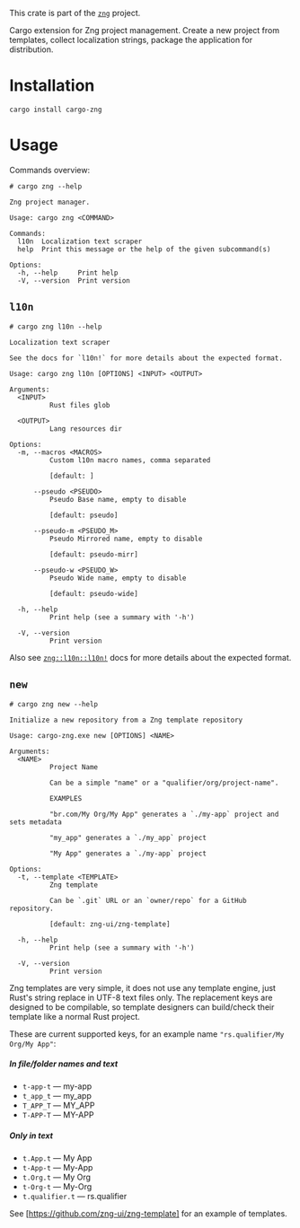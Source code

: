 <!--do doc --readme header-->
This crate is part of the [`zng`](https://github.com/zng-ui/zng?tab=readme-ov-file#crates) project.

Cargo extension for Zng project management. Create a new project from templates, collect localization strings, package
the application for distribution.

# Installation

```console
cargo install cargo-zng
```

# Usage

Commands overview:

```console
# cargo zng --help

Zng project manager.

Usage: cargo zng <COMMAND>

Commands:
  l10n  Localization text scraper
  help  Print this message or the help of the given subcommand(s)

Options:
  -h, --help     Print help
  -V, --version  Print version

```

## `l10n`

```console
# cargo zng l10n --help

Localization text scraper

See the docs for `l10n!` for more details about the expected format.

Usage: cargo zng l10n [OPTIONS] <INPUT> <OUTPUT>

Arguments:
  <INPUT>
          Rust files glob

  <OUTPUT>
          Lang resources dir

Options:
  -m, --macros <MACROS>
          Custom l10n macro names, comma separated

          [default: ]

      --pseudo <PSEUDO>
          Pseudo Base name, empty to disable

          [default: pseudo]

      --pseudo-m <PSEUDO_M>
          Pseudo Mirrored name, empty to disable

          [default: pseudo-mirr]

      --pseudo-w <PSEUDO_W>
          Pseudo Wide name, empty to disable

          [default: pseudo-wide]

  -h, --help
          Print help (see a summary with '-h')

  -V, --version
          Print version
```

Also see [`zng::l10n::l10n!`] docs for more details about the expected format.

[`zng::l10n::l10n!`]: https://zng-ui.github.io/doc/zng/l10n/macro.l10n.html#scrap-template

## `new`

```console
# cargo zng new --help

Initialize a new repository from a Zng template repository

Usage: cargo-zng.exe new [OPTIONS] <NAME>

Arguments:
  <NAME>
          Project Name

          Can be a simple "name" or a "qualifier/org/project-name".

          EXAMPLES

          "br.com/My Org/My App" generates a `./my-app` project and sets metadata

          "my_app" generates a `./my_app` project

          "My App" generates a `./my-app` project

Options:
  -t, --template <TEMPLATE>
          Zng template

          Can be `.git` URL or an `owner/repo` for a GitHub repository.

          [default: zng-ui/zng-template]

  -h, --help
          Print help (see a summary with '-h')

  -V, --version
          Print version
```

Zng templates are very simple, it does not use any template engine, just Rust's string replace in UTF-8 text files only.
The replacement keys are designed to be compilable, so template designers can build/check their template like a normal Rust project.

These are current supported keys, for an example name `"rs.qualifier/My Org/My App"`:

##### In file/folder names and text

* `t-app-t` — my-app
* `t_app_t` — my_app
* `T_APP_T` — MY_APP
* `T-APP-T` — MY-APP

##### Only in text

* `t.App.t` — My App
* `t-App-t` — My-App
* `t.Org.t` — My Org
* `t-Org-t` — My-Org
* `t.qualifier.t` — rs.qualifier

See [https://github.com/zng-ui/zng-template] for an example of templates.
